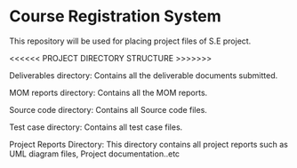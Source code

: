 # Course Registration System
This repository will be used for placing project files of S.E project.

<<<<<< PROJECT DIRECTORY STRUCTURE >>>>>>> 

Deliverables directory:
Contains all the deliverable documents submitted.

MOM reports directory:
Contains all the MOM reports.

Source code directory:
Contains all Source code files.

Test case directory:
Contains all test case files.

Project Reports Directory:
This directory contains all project reports such as UML diagram files, Project documentation..etc
